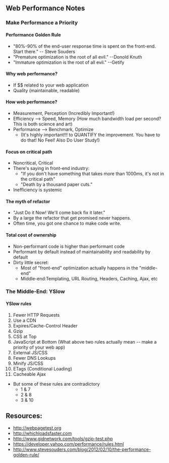 ## Web Performance Notes

### Make Performance a Priority

#### Performance Golden Rule
  - "80%-90% of the end-user response time is spent on the front-end. Start there." -- Steve Souders
  - "Premature optimization is the root of all evil." --Donold Knuth
  - "Immature optimization is the root of all evil." --Getify

#### Why web performance?
  - If $$ related to your web application
  - Quality (maintainable, readable)

#### How web performance?
  - Measurement, Perception (Incredibly Important!)
  - Efficiency --> Speed, Memory (How much bandwidth load per second? This is both science and art)
  - Performance --> Benchmark, Optimize
    - (It's highly important!!! to QUANTIFY the improvement. You have to do that! No Feel! Also Do User Study!)

#### Focus on critical path
  - Noncritical, Critical
  - There's saying in front-end industry:
    - "If you don't have something that takes more than 1000ms, it's not in the critical path"
    - "Death by a thousand paper cuts."
  - Inefficiency is systemic

#### The myth of refactor
  - "Just Do it Now! We'll come back fix it later."
  - By a large the refactor that get promised never happens.
  - Often time, you got one chance to make code write.

#### Total cost of ownership
  - Non-performant code is higher than performant code
  - Performant by default instead of maintainability and readability by default
  - Dirty little secret:
    - Most of "front-end" optimization actually happens in the "middle-end"
    - Middle-end:Templating, URL Routing, Headers, Caching, Ajax, etc

### The Middle-End: YSlow

#### YSlow rules
  1. Fewer HTTP Requests
  2. Use a CDN
  3. Expires/Cache-Control Header
  4. Gzip
  5. CSS at Top
  6. JavaScript at Bottom (What above two rules actually mean -- make a priority of your web app)
  7. External JS/CSS
  8. Fewer DNS Lookups
  9. Minify JS/CSS
  10. ETags (Conditional Loading)
  11. Cacheable Ajax
- But some of these rules are contradictory
  - 1 & 7
  - 2 & 8
  - 3 & 10



## Resources:
  - http://webpagetest.org
  - http://whichloadsfaster.com
  - http://www.gidnetwork.com/tools/gzip-test.php
  - https://developer.yahoo.com/performance/rules.html
  - http://www.stevesouders.com/blog/2012/02/10/the-performance-golden-rule/


















